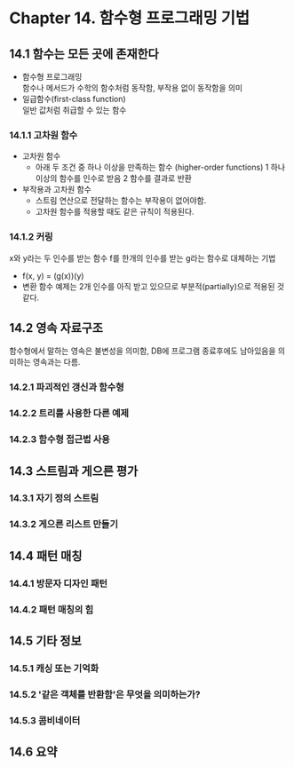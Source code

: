 # Chapter 14. 함수형 프로그래밍 기법

## 14.1 함수는 모든 곳에 존재한다
* 함수형 프로그래밍  
함수나 메서드가 수학의 함수처럼 동작함, 부작용 없이 동작함을 의미
* 일급함수(first-class function)  
일반 값처럼 취급할 수 있는 함수

### 14.1.1 고차원 함수 
* 고차원 함수 
	* 아래 두 조건 중 하나 이상을  만족하는 함수 (higher-order functions)
		1 하나 이상의 함수를 인수로 받음
		2 함수를 결과로 반환
* 부작용과 고차원 함수
	* 스트림 연산으로 전달하는 함수는 부작용이 없어야함.
	* 고차원 함수를 적용할 때도 같은 규칙이 적용된다.

### 14.1.2 커링
x와 y라는 두 인수를 받는 함수 f를 한개의 인수를 받는 g라는 함수로 대체하는 기법
* f(x, y) = (g(x))(y)
* 변환 함수 예제는 2개 인수를 아직 받고 있으므로 부분적(partially)으로 적용된 것 같다.



## 14.2 영속 자료구조
함수형에서 말하는 영속은 불변성을 의미함, DB에 프로그램 종료후에도 남아있음을 의미하는 영속과는 다름.

### 14.2.1 파괴적인 갱신과 함수형

### 14.2.2 트리를 사용한 다른 예제

### 14.2.3 함수형 접근법 사용



## 14.3 스트림과 게으른 평가

### 14.3.1 자기 정의 스트림

### 14.3.2 게으른 리스트 만들기



## 14.4 패턴 매칭

### 14.4.1 방문자 디자인 패턴

### 14.4.2 패턴 매칭의 힘



## 14.5 기타 정보

### 14.5.1 캐싱 또는 기억화

### 14.5.2 '같은 객체를 반환함'은 무엇을 의미하는가?

### 14.5.3 콤비네이터



## 14.6 요약
